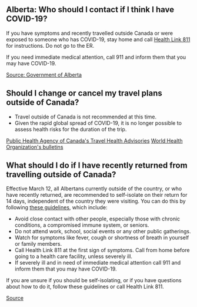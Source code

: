 ## Alberta: Who should I contact if I think I have COVID-19?

If you have symptoms and recently travelled outside Canada or were exposed to someone who has COVID-19, stay home and call [Health Link 811](https://www.albertahealthservices.ca/assets/healthinfo/link/index.html) for instructions. Do not go to the ER.

If you need immediate medical attention, call 911 and inform them that you may have COVID-19.

[Source: Government of Alberta](https://www.alberta.ca/coronavirus-info-for-albertans.aspx)

## Should I change or cancel my travel plans outside of Canada?

- Travel outside of Canada is not recommended at this time.
- Given the rapid global spread of COVID-19, it is no longer possible to assess health risks for the duration
  of the trip.

[Public Health Agency of Canada's Travel Health Advisories](https://travel.gc.ca/travelling/healthsafety/travel-health-notices)
[World Health Organization's bulletins](https://www.who.int/emergencies/diseases/novel-coronavirus2019/travel-advice)

## What should I do if I have recently returned from travelling outside of Canada?

Effective March 12, all Albertans currently outside of the country, or who have recently returned, are
recommended to self-isolate on their return for 14 days, independent of the country they were visiting.
You can do this by following [these guidelines](https://www.alberta.ca/assets/documents/health-selfisolation-information-sheet.pdf), which include:

- Avoid close contact with other people, especially those with chronic conditions, a compromised
  immune system, or seniors.
- Do not attend work, school, social events or any other public gatherings.
- Watch for symptoms like fever, cough or shortness of breath in yourself or family members.
- Call Health Link 811 at the first sign of symptoms. Call from home before going to a health care
  facility, unless severely ill.
- If severely ill and in need of immediate medical attention call 911 and inform them that you may
  have COVID-19.

If you are unsure if you should be self-isolating, or if you have questions about how to do it, follow these
guidelines or call Health Link 811.

[Source](https://www.albertahealthservices.ca/assets/info/ppih/if-ppih-ncov-2019-public-faq.pdf)
